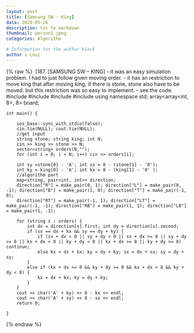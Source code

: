 ```yaml
---
layout: post
title: [Samsung SW - King]
data: 2020-05-26
description: txt to markdown
thumbnail: person1.jpeg
categories: Algorithm

# Information for the author block
author : Loui
---
```


{% raw %}
	﻿
	[187. [SAMSUNG SW – KING]
	- it was an easy simulation problem. I had to just follow given moving order.
	- it has an restriction to move king that after moving king, if there is stone, stone also have to be moved. but this restriction was so easy to implement.
	- see the code.
	#include<iostream>
	#include<array>
	#include<vector>
	#include<map>
	using namespace std;
	array<array<int, 8>, 8> board;
	
	int main() {
	
		ios_base::sync_with_stdio(false);
		cin.tie(NULL); cout.tie(NULL);
		//get input
		string stone; string king; int N;
		cin >> king >> stone >> N;
		vector<string> orders(N,"");
		for (int i = 0; i < N; i++) cin >> orders[i];
		
		int sy =stone[0] - 'A'; int sx = 8 - (stone[1] - '0');
		int ky = king[0] - 'A'; int kx = 8 - (king[1] - '0' );
		//algorithm part
		map<string, pair<int, int>> direction;
		direction["R"] = make_pair(0, 1); direction["L"] = make_pair(0, -1); direction["B"] = make_pair(1, 0); direction["T"] = make_pair(-1, 0);
		direction["RT"] = make_pair(-1, 1); direction["LT"] = make_pair(-1, -1); direction["RB"] = make_pair(1, 1); direction["LB"] = make_pair(1, -1);
		
		for (string s : orders) {
			int dx = direction[s].first; int dy = direction[s].second; 
			if (sx == dx + kx && sy == dy + ky) {
				if (sx + dx < 0 || sy + dy < 0 || sx + dx >= 8 || sy + dy >= 8 || kx + dx < 0 || ky + dy < 0 || kx + dx >= 8 || ky + dy >= 8) continue;
				else kx = dx + kx; ky = dy + ky; sx = dx + sx; sy = dy + sy;
			}
			else if (kx + dx >= 0 && ky + dy >= 0 && kx + dx < 8 && ky + dy < 8) {
				kx = dx + kx; ky = dy + ky;
			}
		}
		cout << char('A' + ky) << 8 - kx << endl;
		cout << char('A' + sy) << 8 - sx << endl;
		return 0;
	
	}
	
{% endraw %}
